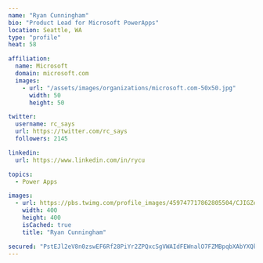 ```yaml
---
name: "Ryan Cunningham"
bio: "Product Lead for Microsoft PowerApps"
location: Seattle, WA
type: "profile"
heat: 58

affiliation:
  name: Microsoft
  domain: microsoft.com
  images:
    - url: "/assets/images/organizations/microsoft.com-50x50.jpg"
      width: 50
      height: 50

twitter:
  username: rc_says
  url: https://twitter.com/rc_says
  followers: 2145

linkedin:
  url: https://www.linkedin.com/in/rycu

topics:
  - Power Apps

images:
  - url: https://pbs.twimg.com/profile_images/459747717862805504/CJIGZejd_400x400.png
    width: 400
    height: 400
    isCached: true
    title: "Ryan Cunningham"

secured: "PstEJl2eV8n0zswEF6Rf28PiYr2ZPQxcSgVWAIdFEWnalO7FZMBpqbXAbYXQkj6/U2VV5ehridlxFKC08c1liaIhYFOKd9fo/Kl6IhJvdaFcDGXmx0NEcCGNAR8jX0a9dYIfRZ5ytn17Q65juh0al+iJ0YAL1thkLl7B/7Q4EYjzjCXOjXBof+j5CTjoTG+syH5ezYlWVbNUZ7pdRr8y87h2u+uTLm5A3s8wf5DPXUYpVHGjAOnB/KFubAt2oZb5KW+OHhGvwvzH8zTsT3TgVGyhgjdtrqmtj1X/PAHz5tglMCzmbBvaLvH0WX2sxSdU+io43WCFSGjSlD1UyaD15l/9D3u9hMQL+ECkFtjGgsL3mxUUIk0L1H1HYRrr8w26lzbvxz5s8P409FjiuULaSB6JL6PmcAvvK66gBRN1adI=;PnESI+fv8KZChpzgrj8iqA=="
---
```


